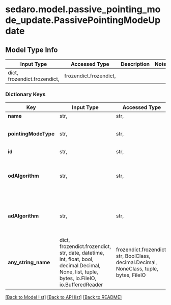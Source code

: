 # sedaro.model.passive_pointing_mode_update.PassivePointingModeUpdate

## Model Type Info
Input Type | Accessed Type | Description | Notes
------------ | ------------- | ------------- | -------------
dict, frozendict.frozendict,  | frozendict.frozendict,  |  | 

### Dictionary Keys
Key | Input Type | Accessed Type | Description | Notes
------------ | ------------- | ------------- | ------------- | -------------
**name** | str,  | str,  |  | 
**pointingModeType** | str,  | str,  |  | must be one of ["PASSIVE", ] 
**id** | str,  | str,  |  | [optional] 
**odAlgorithm** | str,  | str,  | Relationship to zero or one &#x60;OrbitDeterminationAlgorithm&#x60; blocks. On delete: &#x60;RESTRICT&#x60; (prevent referenced block from being deleted while relationship to this one exists). | [optional] 
**adAlgorithm** | str,  | str,  | Relationship to zero or one &#x60;AttitudeDeterminationAlgorithm&#x60; blocks. On delete: &#x60;RESTRICT&#x60; (prevent referenced block from being deleted while relationship to this one exists). | [optional] 
**any_string_name** | dict, frozendict.frozendict, str, date, datetime, int, float, bool, decimal.Decimal, None, list, tuple, bytes, io.FileIO, io.BufferedReader | frozendict.frozendict, str, BoolClass, decimal.Decimal, NoneClass, tuple, bytes, FileIO | any string name can be used but the value must be the correct type | [optional]

[[Back to Model list]](../../README.md#documentation-for-models) [[Back to API list]](../../README.md#documentation-for-api-endpoints) [[Back to README]](../../README.md)

